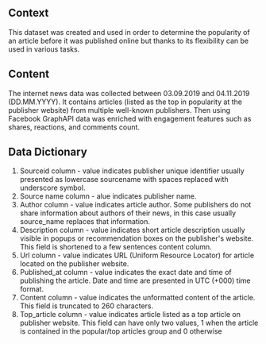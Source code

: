 ## Context
This dataset was created and used in order to determine the popularity of an article before it was published online but thanks to its flexibility can be used in various tasks.

## Content
The internet news data was collected between 03.09.2019 and 04.11.2019 (DD.MM.YYYY). It contains articles (listed as the top in popularity at the publisher website) from multiple well-known publishers. Then using Facebook GraphAPI data was enriched with engagement features such as shares, reactions, and comments count.



## Data Dictionary
<ol>
  <li> Sourceid column - value indicates publisher unique identifier usually presented as lowercase sourcename with spaces replaced with underscore symbol.
</li>
  <li>Source name column - alue indicates publisher name.
</li>
<li>Author column - value indicates article author. Some publishers do not share information about authors of their news, in this case usually source_name replaces that information.
</li>
  <li>Description column - value indicates short article description usually visible in popups or recommendation boxes on the publisher's website. This field is shortened to a few sentences content column.
</li>
<li>Url column - value indicates URL (Uniform Resource Locator) for article located on the publisher website.
</li>
<li>Published_at column - value indicates the exact date and time of publishing the article. Date and time are presented in UTC (+000) time format.
</li>
<li>Content column - value indicates the unformatted content of the article. This field is truncated to 260 characters.
</li>
<li> Top_article column - value indicates article listed as a top article on publisher website. This field can have only two values, 1 when the article is contained in the popular/top articles group and 0 otherwise
</li>

</ol>

